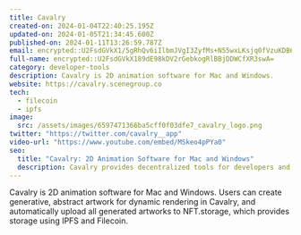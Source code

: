 ```yaml
---
title: Cavalry
created-on: 2024-01-04T22:40:25.195Z
updated-on: 2024-01-05T21:34:45.600Z
published-on: 2024-01-11T13:26:59.787Z
email: encrypted::U2FsdGVkX1/5gRhQv6iIlbmJVgI3ZyfMs+N55wxLKsjq0fVzuKDB6p1ecApGha8d
full-name: encrypted::U2FsdGVkX189dE98kDV2rGebkogRlBBjDDWCfXR3swA=
category: developer-tools
description: Cavalry is 2D animation software for Mac and Windows.
website: https://cavalry.scenegroup.co
tech:
  - filecoin
  - ipfs
image:
  src: /assets/images/6597471366ba5cff0f03dfe7_cavalry_logo.png
twitter: "https://twitter.com/cavalry__app"
video-url: "https://www.youtube.com/embed/MSkeo4pPYa0"
seo:
  title: "Cavalry: 2D Animation Software for Mac and Windows"
  description: Cavalry provides decentralized tools for developers and enterprises.
---
```


Cavalry is 2D animation software for Mac and Windows. Users can create generative, abstract artwork for dynamic rendering in Cavalry, and automatically upload all generated artworks to NFT.storage, which provides storage using IPFS and Filecoin.

